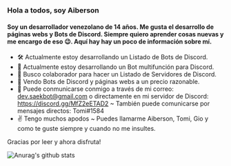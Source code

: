 ### Hola a todos, soy Aiberson

#### Soy un desarrollador venezolano de 14 años. Me gusta el desarrollo de páginas webs y Bots de Discord. Siempre quiero aprender cosas nuevas y me encargo de eso 😉. Aquí hay hay un poco de información sobre mí.

- 🛠️ Actualmente estoy desarrollando un Listado de Bots de Discord.
- 🤖 Actualmente estoy desarrollando un Bot multifunción para Discord.
- 👥 Busco colaborador para hacer un Listado de Servidores de Discord.
- 🛒 Vendo Bots de Discord y páginas webs a un precio razonable.
- 💬 Puede conmunicarse conmigo a través de mi correo: dev.saekbot@gmail.com o directamente en mi servidor de Discord: https://discord.gg/MfZ2eETAD2 ~ También puede comunicarse por mensajes directos: Tomi#1584
- ✌️ Tengo muchos apodos ~ Puedes llamarme Aiberson, Tomi, Gio y como te guste siempre y cuando no me insultes.

Gracias por leer y ahora disfruta!

![Anurag's github stats](https://github-readme-stats.vercel.app/api?username=AibersonDev&show_icons=true&theme=tokyonight)
